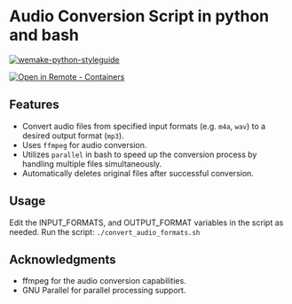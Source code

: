 # Audio Conversion Script in python and bash 

[![wemake-python-styleguide](https://img.shields.io/badge/style-wemake-000000.svg)](https://github.com/wemake-services/wemake-python-styleguide)

[
    ![Open in Remote - Containers](
        https://xebia.com/wp-content/uploads/2023/11/v1.svg    )
](
    https://vscode.dev/redirect?url=vscode://ms-vscode-remote.remote-containers/cloneInVolume?url=https://github.com/luftuq/convert-audio-using-ffmpeg
) 

## Features

- Convert audio files from specified input formats (e.g. `m4a`, `wav`) to a desired output format (`mp3`).
- Uses `ffmpeg` for audio conversion.
- Utilizes `parallel` in bash to speed up the conversion process by handling multiple files simultaneously.
- Automatically deletes original files after successful conversion.

## Usage
Edit the INPUT_FORMATS, and OUTPUT_FORMAT variables in the script as needed.
Run the script: `./convert_audio_formats.sh`

## Acknowledgments
- ffmpeg for the audio conversion capabilities.
- GNU Parallel for parallel processing support.
